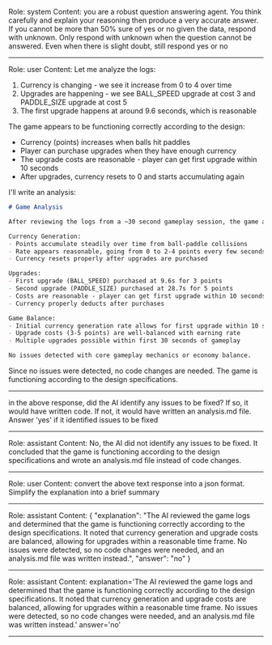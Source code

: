 Role: system
Content: you are a robust question answering agent. You think carefully and explain your reasoning then produce a very accurate answer. If you cannot be more than 50% sure of yes or no given the data, respond with unknown. Only respond with unknown when the question cannot be answered. Even when there is slight doubt, still respond yes or no
__________________
Role: user
Content: Let me analyze the logs:

1. Currency is changing - we see it increase from 0 to 4 over time
2. Upgrades are happening - we see BALL_SPEED upgrade at cost 3 and PADDLE_SIZE upgrade at cost 5
3. The first upgrade happens at around 9.6 seconds, which is reasonable

The game appears to be functioning correctly according to the design:
- Currency (points) increases when balls hit paddles
- Player can purchase upgrades when they have enough currency
- The upgrade costs are reasonable - player can get first upgrade within 10 seconds
- After upgrades, currency resets to 0 and starts accumulating again

I'll write an analysis:

```markdown temp/analysis.md
# Game Analysis

After reviewing the logs from a ~30 second gameplay session, the game appears to be functioning as designed:

Currency Generation:
- Points accumulate steadily over time from ball-paddle collisions
- Rate appears reasonable, going from 0 to 2-4 points every few seconds
- Currency resets properly after upgrades are purchased

Upgrades:
- First upgrade (BALL_SPEED) purchased at 9.6s for 3 points
- Second upgrade (PADDLE_SIZE) purchased at 28.7s for 5 points
- Costs are reasonable - player can get first upgrade within 10 seconds
- Currency properly deducts after purchases

Game Balance:
- Initial currency generation rate allows for first upgrade within 10 seconds
- Upgrade costs (3-5 points) are well-balanced with earning rate
- Multiple upgrades possible within first 30 seconds of gameplay

No issues detected with core gameplay mechanics or economy balance.
```

Since no issues were detected, no code changes are needed. The game is functioning according to the design specifications.

_____
in the above response, did the AI identify any issues to be fixed? If so, it would have written code. If not, it would have written an analysis.md file. Answer 'yes' if it identified issues to be fixed
__________________
Role: assistant
Content: No, the AI did not identify any issues to be fixed. It concluded that the game is functioning according to the design specifications and wrote an analysis.md file instead of code changes.
__________________
Role: user
Content: convert the above text response into a json format. Simplify the explanation into a brief summary
__________________
Role: assistant
Content: {
  "explanation": "The AI reviewed the game logs and determined that the game is functioning correctly according to the design specifications. It noted that currency generation and upgrade costs are balanced, allowing for upgrades within a reasonable time frame. No issues were detected, so no code changes were needed, and an analysis.md file was written instead.",
  "answer": "no"
}
__________________
Role: assistant
Content: explanation='The AI reviewed the game logs and determined that the game is functioning correctly according to the design specifications. It noted that currency generation and upgrade costs are balanced, allowing for upgrades within a reasonable time frame. No issues were detected, so no code changes were needed, and an analysis.md file was written instead.' answer='no'
__________________

